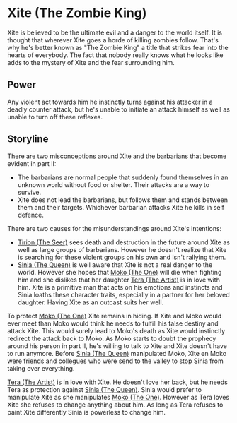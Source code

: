 Xite (The Zombie King)
=========================

Xite is believed to be the ultimate evil and a danger to the world itself.
It is thought that wherever Xite goes a horde of killing zombies follow.
That's why he's better known as "The Zombie King" a title that strikes fear into the hearts of everybody.
The fact that nobody really knows what he looks like adds to the mystery of Xite and the fear surrounding him.


Power
-----

Any violent act towards him he instinctly turns against his attacker in a deadly counter attack,
but he's unable to initiate an attack himself as well as unable to turn off these reflexes.


Storyline
---------

There are two misconceptions around Xite and the barbarians that become evident in part II:
* The barbarians are normal people that suddenly found themselves in an unknown world without food or shelter. Their attacks are a way to survive.
* Xite does not lead the barbarians, but follows them and stands between them and their targets. Whichever barbarian attacks Xite he kills in self defence.

There are two causes for the misunderstandings around Xite's intentions:
* [Tirion (The Seer)](the-seer.md) sees death and destruction in the future around Xite as well as large groups of barbarians. However he doesn't realize that Xite is searching for these violent groups on his own and isn't rallying them.
* [Sinia (The Queen)](the-queen.md) is well aware that Xite is not a real danger to the world. However she hopes that [Moko (The One)](the-one.md) will die when fighting him and she dislikes that her daughter [Tera (The Artist)](the-artist.md) is in love with him. Xite is a primitive man that acts on his emotions and instincts and Sinia loaths these character traits, especially in a partner for her beloved daughter. Having Xite as an outcast suits her well.

To protect [Moko (The One)](the-one.md) Xite remains in hiding. If Xite and Moko would ever meet than Moko would think he needs to fulfill his false destiny and attack Xite. This would surely lead to Moko's death as Xite would instinctly redirect the attack back to Moko. As Moko starts to doubt the prophecy around his person in part II, he's willing to talk to Xite and Xite doesn't have to run anymore. Before [Sinia (The Queen)](the-queen.md) manipulated Moko, Xite en Moko were friends and collegues who were send to the valley to stop Sinia from taking over everything.

[Tera (The Artist)](the-artist.md) is in love with Xite. He doesn't love her back, but he needs Tera as protection against [Sinia (The Queen)](the-queen.md). Sinia would prefer to manipulate Xite as she manipulates [Moko (The One)](the-one.md). However as Tera loves Xite she refuses to change anything about him. As long as Tera refuses to paint Xite differently Sinia is powerless to change him.

